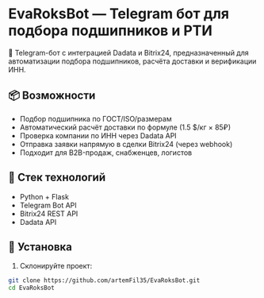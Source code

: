 # EvaRoksBot — Telegram бот для подбора подшипников и РТИ

🤖 Telegram-бот с интеграцией Dadata и Bitrix24, предназначенный для автоматизации подбора подшипников, расчёта доставки и верификации ИНН.

## 📦 Возможности

- Подбор подшипника по ГОСТ/ISO/размерам
- Автоматический расчёт доставки по формуле (1.5 $/кг × 85₽)
- Проверка компании по ИНН через Dadata API
- Отправка заявки напрямую в сделки Bitrix24 (через webhook)
- Подходит для B2B-продаж, снабженцев, логистов

## 🚀 Стек технологий

- Python + Flask
- Telegram Bot API
- Bitrix24 REST API
- Dadata API

## 📂 Установка

1. Склонируйте проект:

```bash
git clone https://github.com/artemFil35/EvaRoksBot.git
cd EvaRoksBot
